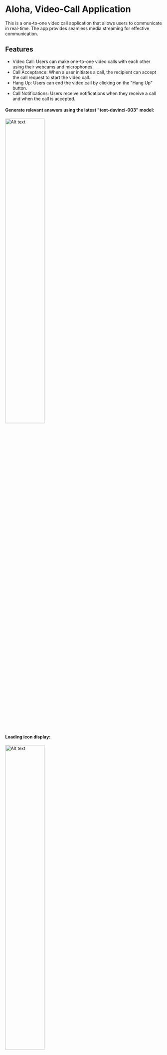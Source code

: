 # Aloha, Video-Call Application

This is a one-to-one video call application that allows users to communicate in real-time. The app provides seamless media streaming for effective communication.

## Features

* Video Call: Users can make one-to-one video calls with each other using their webcams and microphones.
* Call Acceptance: When a user initiates a call, the recipient can accept the call request to start the video call.
* Hang Up: Users can end the video call by clicking on the "Hang Up" button.
* Call Notifications: Users receive notifications when they receive a call and when the call is accepted.

#### Generate relevant answers using the latest "text-davinci-003" model:
<img src="Chatbot_ss/ss2.png" alt="Alt text" width=50% >

#### Loading icon display:
<img src="Chatbot_ss/ss1.png" alt="Alt text" width=50% >

#### Ability to respond to follow-ups:
<img src="Chatbot_ss/ss3.png" alt="Alt text" width=50%>

## Tech-Stack used :

  ![REACT](https://img.shields.io/badge/React-20232A?style=for-the-badge&logo=react&logoColor=61DAFB)
  ![CSS3](https://img.shields.io/badge/CSS3-1572B6?style=for-the-badge&logo=css3&logoColor=white)
  ![MATERIAL UI](https://img.shields.io/badge/Material%20UI-007FFF?style=for-the-badge&logo=mui&logoColor=white)
  ![WebRTC](https://a11ybadges.com/badge?logo=webrtc)
  ![EXPRESS JS](https://img.shields.io/badge/Express.js-000000?style=for-the-badge&logo=express&logoColor=white)
  ![NODE JS](https://img.shields.io/badge/Node.js-339933.svg?style=for-the-badge&logo=nodedotjs&logoColor=white)
  ![NODEMON](https://img.shields.io/badge/Nodemon-76D04B.svg?style=for-the-badge&logo=Nodemon&logoColor=white)
